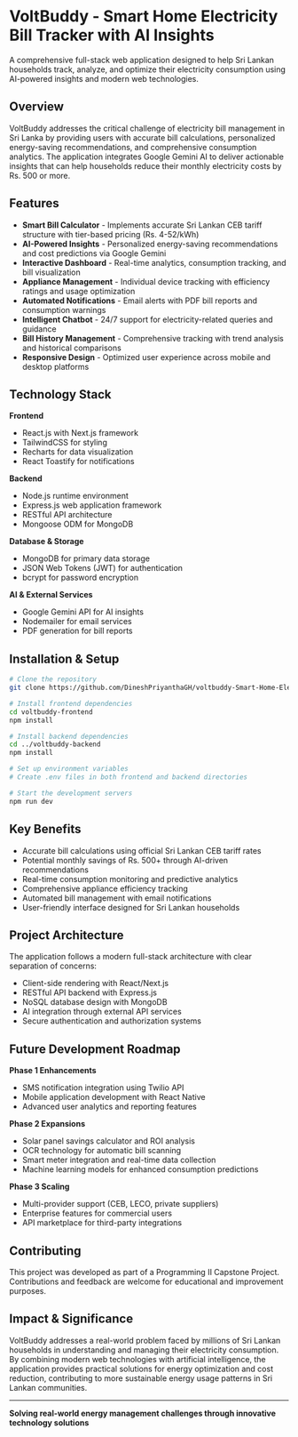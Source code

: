 # VoltBuddy - Smart Home Electricity Bill Tracker with AI Insights

A comprehensive full-stack web application designed to help Sri Lankan households track, analyze, and optimize their electricity consumption using AI-powered insights and modern web technologies.

## Overview

VoltBuddy addresses the critical challenge of electricity bill management in Sri Lanka by providing users with accurate bill calculations, personalized energy-saving recommendations, and comprehensive consumption analytics. The application integrates Google Gemini AI to deliver actionable insights that can help households reduce their monthly electricity costs by Rs. 500 or more.

## Features

- **Smart Bill Calculator** - Implements accurate Sri Lankan CEB tariff structure with tier-based pricing (Rs. 4-52/kWh)
- **AI-Powered Insights** - Personalized energy-saving recommendations and cost predictions via Google Gemini
- **Interactive Dashboard** - Real-time analytics, consumption tracking, and bill visualization
- **Appliance Management** - Individual device tracking with efficiency ratings and usage optimization
- **Automated Notifications** - Email alerts with PDF bill reports and consumption warnings
- **Intelligent Chatbot** - 24/7 support for electricity-related queries and guidance
- **Bill History Management** - Comprehensive tracking with trend analysis and historical comparisons
- **Responsive Design** - Optimized user experience across mobile and desktop platforms

## Technology Stack

**Frontend**
- React.js with Next.js framework
- TailwindCSS for styling
- Recharts for data visualization
- React Toastify for notifications

**Backend**
- Node.js runtime environment
- Express.js web application framework
- RESTful API architecture
- Mongoose ODM for MongoDB

**Database & Storage**
- MongoDB for primary data storage
- JSON Web Tokens (JWT) for authentication
- bcrypt for password encryption

**AI & External Services**
- Google Gemini API for AI insights
- Nodemailer for email services
- PDF generation for bill reports

## Installation & Setup

```bash
# Clone the repository
git clone https://github.com/DineshPriyanthaGH/voltbuddy-Smart-Home-Electricity-Bill-Tracker-with-AI-Insights.git

# Install frontend dependencies
cd voltbuddy-frontend
npm install

# Install backend dependencies
cd ../voltbuddy-backend
npm install

# Set up environment variables
# Create .env files in both frontend and backend directories

# Start the development servers
npm run dev
```

## Key Benefits

- Accurate bill calculations using official Sri Lankan CEB tariff rates
- Potential monthly savings of Rs. 500+ through AI-driven recommendations
- Real-time consumption monitoring and predictive analytics
- Comprehensive appliance efficiency tracking
- Automated bill management with email notifications
- User-friendly interface designed for Sri Lankan households

## Project Architecture

The application follows a modern full-stack architecture with clear separation of concerns:
- Client-side rendering with React/Next.js
- RESTful API backend with Express.js
- NoSQL database design with MongoDB
- AI integration through external API services
- Secure authentication and authorization systems

## Future Development Roadmap

**Phase 1 Enhancements**
- SMS notification integration using Twilio API
- Mobile application development with React Native
- Advanced user analytics and reporting features

**Phase 2 Expansions**
- Solar panel savings calculator and ROI analysis
- OCR technology for automatic bill scanning
- Smart meter integration and real-time data collection
- Machine learning models for enhanced consumption predictions

**Phase 3 Scaling**
- Multi-provider support (CEB, LECO, private suppliers)
- Enterprise features for commercial users
- API marketplace for third-party integrations

## Contributing

This project was developed as part of a Programming II Capstone Project. Contributions and feedback are welcome for educational and improvement purposes.

## Impact & Significance

VoltBuddy addresses a real-world problem faced by millions of Sri Lankan households in understanding and managing their electricity consumption. By combining modern web technologies with artificial intelligence, the application provides practical solutions for energy optimization and cost reduction, contributing to more sustainable energy usage patterns in Sri Lankan communities.

---

**Solving real-world energy management challenges through innovative technology solutions**
